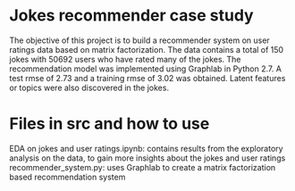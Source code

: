# Jokes recommender case study

The objective of this project is to build a recommender system on user ratings data based on matrix factorization. The data contains a total of 150 jokes with 50692 users who have rated many of the jokes. The recommendation model was implemented using Graphlab in Python 2.7. A test rmse of 2.73 and a training rmse of 3.02 was obtained. Latent features or topics were also discovered in the jokes.
# Files in src and how to use
EDA on jokes and user ratings.ipynb: contains results from the exploratory analysis on the data, to gain more insights about the jokes and user ratings
recommender_system.py: uses Graphlab to create a matrix factorization based recommendation system


